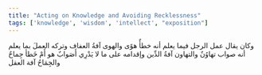 ```yaml
---
title: "Acting on Knowledge and Avoiding Recklessness"
tags: ['knowledge', 'wisdom', 'intellect', "exposition"]
---
```


 وكان يقال عمل الرجل فيما يعلم أنه خطأٌ هوًى والهوى آفةُ العفاف وتركه العملَ بما يعلم أنه صواب تهاوُنٌ والتهاون آفةُ الدِّين
وإقدامه على ما لا يَدْرِي أَصَوابٌ هو أَمْ خَطأ جِماحٌ والجِمَاحُ آفة العقل
